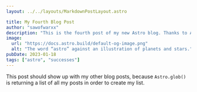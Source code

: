 ```yaml
---
layout: ../../layouts/MarkdownPostLayout.astro

title: My Fourth Blog Post
author: "sawofwarxx"
description: "This is the fourth post of my new Astro blog. Thanks to Astro, it will show up on its own!"
image:
  url: "https://docs.astro.build/default-og-image.png"
  alt: "The word “astro” against an illustration of planets and stars."
pubDate: 2023-01-18
tags: ["astro", "successes"]
---
```


This post should show up with my other blog posts, because `Astro.glob()` is returning a list of all my posts in order to create my list.
